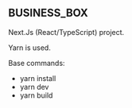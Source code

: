 ## BUSINESS_BOX

Next.Js (React/TypeScript) project.

Yarn is used.

Base commands:
 - yarn install
 - yarn dev
 - yarn build


